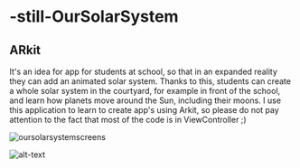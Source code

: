 # -still-OurSolarSystem


## ARkit

It's an idea for app for students at school, so that in an expanded reality they can add an animated solar system. Thanks to this, students can create a whole solar system in the courtyard, for example in front of the school, and learn how planets move around the Sun, including their moons. I use this application to learn to create app's using Arkit, so please do not pay attention to the fact that most of the code is in ViewController ;)


![oursolarsystemscreens](https://user-images.githubusercontent.com/33023069/44814959-7511f280-abde-11e8-9671-dfebd1c16723.png)




![alt-text](https://user-images.githubusercontent.com/33023069/45099529-cb73b980-b127-11e8-8a48-7eba7738fc87.gif)
